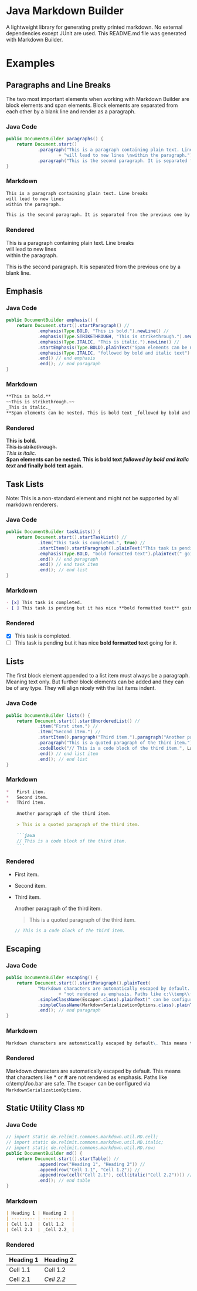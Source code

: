 Java Markdown Builder
=====================

A lightweight library for generating pretty printed markdown. No external dependencies except JUnit are used. This README.md file was generated with Markdown Builder.

Examples
========

Paragraphs and Line Breaks
--------------------------

The two most important elements when working with Markdown Builder are block elements and span elements. Block elements are separated from each other by a blank line and render as a paragraph.

### Java Code

```java
public DocumentBuilder paragraphs() {
	return Document.start()
			.paragraph("This is a paragraph containing plain text. Line breaks \n"
					+ "will lead to new lines \nwithin the paragraph.")
			.paragraph("This is the second paragraph. It is separated from the previous one " + "by a blank line.");
}
```

### Markdown

```markdown
This is a paragraph containing plain text. Line breaks   
will lead to new lines   
within the paragraph.

This is the second paragraph. It is separated from the previous one by a blank line.
```

### Rendered

This is a paragraph containing plain text. Line breaks   
will lead to new lines   
within the paragraph.

This is the second paragraph. It is separated from the previous one by a blank line.

Emphasis
--------

### Java Code

```java
public DocumentBuilder emphasis() {
	return Document.start().startParagraph() //
			.emphasis(Type.BOLD, "This is bold.").newLine() //
			.emphasis(Type.STRIKETHROUGH, "This is strikethrough.").newLine() //
			.emphasis(Type.ITALIC, "This is italic.").newLine() //
			.startEmphasis(Type.BOLD).plainText("Span elements can be nested. This is bold text ")
			.emphasis(Type.ITALIC, "followed by bold and italic text").plainText(" and finally bold text again.")
			.end() // end emphasis
			.end(); // end paragraph
}
```

### Markdown

```markdown
**This is bold.**  
~~This is strikethrough.~~  
_This is italic._  
**Span elements can be nested. This is bold text _followed by bold and italic text_ and finally bold text again.**
```

### Rendered

**This is bold.**  
~~This is strikethrough.~~  
_This is italic._  
**Span elements can be nested. This is bold text _followed by bold and italic text_ and finally bold text again.**

Task Lists
----------

Note: This is a non-standard element and might not be supported by all markdown renderers.

### Java Code

```java
public DocumentBuilder taskLists() {
	return Document.start().startTaskList() //
			.item("This task is completed.", true) //
			.startItem().startParagraph().plainText("This task is pending but it has nice ")
			.emphasis(Type.BOLD, "bold formatted text").plainText(" going for it.") //
			.end() // end paragraph
			.end() // end task item
			.end(); // end list
}
```

### Markdown

```markdown
- [x] This task is completed.
- [ ] This task is pending but it has nice **bold formatted text** going for it.
```

### Rendered

- [x] This task is completed.
- [ ] This task is pending but it has nice **bold formatted text** going for it.

Lists
-----

The first block element appended to a list item must always be a paragraph. Meaning text only. But further block elements can be added and they can be of any type. They will align nicely with the list items indent.

### Java Code

```java
public DocumentBuilder lists() {
	return Document.start().startUnorderedList() //
			.item("First item.") //
			.item("Second item.") //
			.startItem().paragraph("Third item.").paragraph("Another paragraph of the third item.").quote()
			.paragraph("This is a quoted paragraph of the third item.").unquote()
			.codeBlock("// This is a code block of the third item.", Language.JAVA) //
			.end() // end list item
			.end(); // end list
}
```

### Markdown

```markdown
*   First item.
*   Second item.
*   Third item.
    
    Another paragraph of the third item.
    
    > This is a quoted paragraph of the third item.
    
    ```java
    // This is a code block of the third item.
    ```
```

### Rendered

*   First item.
*   Second item.
*   Third item.
    
    Another paragraph of the third item.
    
    > This is a quoted paragraph of the third item.
    
    ```java
    // This is a code block of the third item.
    ```

Escaping
--------

### Java Code

```java
public DocumentBuilder escaping() {
	return Document.start().startParagraph().plainText(
			"Markdown characters are automatically escaped by default. This means that characters like * or # are "
					+ "not rendered as emphasis. Paths like c:\\temp\\foo.bar are safe. The ")
			.simpleClassName(Escaper.class).plainText(" can be configured via ")
			.simpleClassName(MarkdownSerializationOptions.class).plainText(".") //
			.end(); // end paragraph
}
```

### Markdown

```markdown
Markdown characters are automatically escaped by default\. This means that characters like \* or \# are not rendered as emphasis\. Paths like c:\\temp\\foo\.bar are safe\. The ``` Escaper ``` can be configured via ``` MarkdownSerializationOptions ```\.
```

### Rendered

Markdown characters are automatically escaped by default. This means that characters like * or # are not rendered as emphasis. Paths like c:\temp\foo.bar are safe. The ``` Escaper ``` can be configured via ``` MarkdownSerializationOptions ```.

Static Utility Class `MD`
-------------------------

### Java Code

```java
// import static de.relimit.commons.markdown.util.MD.cell;
// import static de.relimit.commons.markdown.util.MD.italic;
// import static de.relimit.commons.markdown.util.MD.row;
public DocumentBuilder md() {
	return Document.start().startTable() //
			.append(row("Heading 1", "Heading 2")) //
			.append(row("Cell 1.1", "Cell 1.2")) //
			.append(row(cell("Cell 2.1"), cell(italic("Cell 2.2")))) //
			.end(); // end table
}
```

### Markdown

```markdown
| Heading 1 | Heading 2  |
| --------- | ---------- |
| Cell 1.1  | Cell 1.2   |
| Cell 2.1  | _Cell 2.2_ |
```

### Rendered

| Heading 1 | Heading 2  |
| --------- | ---------- |
| Cell 1.1  | Cell 1.2   |
| Cell 2.1  | _Cell 2.2_ |